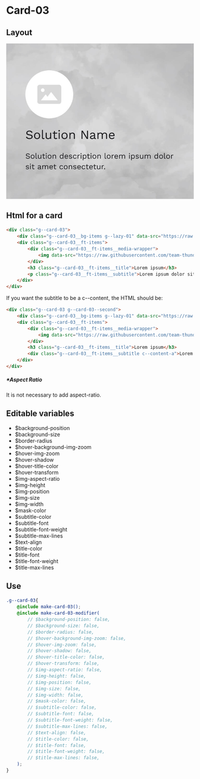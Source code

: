 # Card-03

## Layout

![alt text][card-03]

[card-03]: /src/img/global-components/card/card-03.jpg

## Html for a card

```html
<div class="g--card-03">
    <div class="g--card-03__bg-items g--lazy-01" data-src="https://raw.githubusercontent.com/team-thunderfoot/ui/main/src/img/global-components/bg-placeholder.jpg"></div>
    <div class="g--card-03__ft-items">
        <div class="g--card-03__ft-items__media-wrapper">
            <img data-src="https://raw.githubusercontent.com/team-thunderfoot/ui/main/src/img/global-components/rounded-img-placeholder.png" src="/src/img/global-components/placeholder.jpg" alt="alt text" class="g--card-03__ft-items__media-wrapper__media g--lazy-01">
        </div>
        <h3 class="g--card-03__ft-items__title">Lorem ipsum</h3>
        <p class="g--card-03__ft-items__subtitle">Lorem ipsum dolor sit amet, consectetur adipiscing elit.</p>
    </div>
</div>
```

If you want the subtitle to be a c--content, the HTML should be:
```html
<div class="g--card-03 g--card-03--second">
    <div class="g--card-03__bg-items g--lazy-01" data-src="https://raw.githubusercontent.com/team-thunderfoot/ui/main/src/img/global-components/bg-placeholder.jpg"></div>
    <div class="g--card-03__ft-items">
        <div class="g--card-03__ft-items__media-wrapper">
            <img data-src="https://raw.githubusercontent.com/team-thunderfoot/ui/main/src/img/global-components/rounded-img-placeholder.png" src="/src/img/global-components/placeholder.jpg" alt="alt text" class="g--card-03__ft-items__media-wrapper__media g--lazy-01">
        </div>
        <h3 class="g--card-03__ft-items__title">Lorem ipsum</h3>
        <div class="g--card-03__ft-items__subtitle c--content-a">Lorem ipsum dolor sit amet, consectetur adipiscing elit.</div>
    </div>
</div>
```

##### \*Aspect Ratio

It is not necessary to add aspect-ratio.

## Editable variables

- $background-position
- $background-size
- $border-radius
- $hover-background-img-zoom
- $hover-img-zoom
- $hover-shadow
- $hover-title-color
- $hover-transform
- $img-aspect-ratio
- $img-height
- $img-position
- $img-size
- $img-width
- $mask-color
- $subtitle-color
- $subtitle-font
- $subtitle-font-weight
- $subtitle-max-lines
- $text-align
- $title-color
- $title-font
- $title-font-weight
- $title-max-lines

## Use

```scss
.g--card-03{
    @include make-card-03();
    @include make-card-03-modifier(
        // $background-position: false,
        // $background-size: false,
        // $border-radius: false,
        // $hover-background-img-zoom: false,
        // $hover-img-zoom: false,
        // $hover-shadow: false,
        // $hover-title-color: false,
        // $hover-transform: false,
        // $img-aspect-ratio: false,
        // $img-height: false,
        // $img-position: false,
        // $img-size: false,
        // $img-width: false,
        // $mask-color: false,
        // $subtitle-color: false,
        // $subtitle-font: false,
        // $subtitle-font-weight: false,
        // $subtitle-max-lines: false,
        // $text-align: false,
        // $title-color: false,
        // $title-font: false,
        // $title-font-weight: false,
        // $title-max-lines: false,
    );
}
```